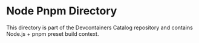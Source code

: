 # Node Pnpm Directory

This directory is part of the Devcontainers Catalog repository and contains Node.js + pnpm preset build context.

